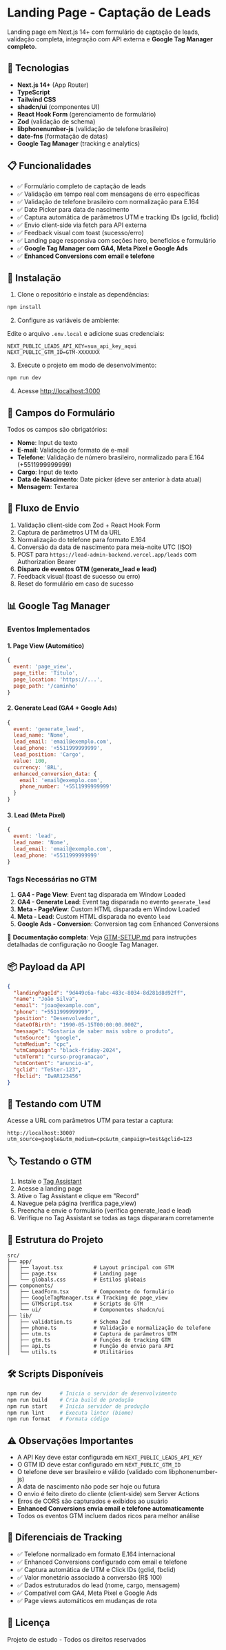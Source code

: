 # Landing Page - Captação de Leads

Landing page em Next.js 14+ com formulário de captação de leads, validação completa, integração com API externa e **Google Tag Manager completo**.

## 🚀 Tecnologias

- **Next.js 14+** (App Router)
- **TypeScript**
- **Tailwind CSS**
- **shadcn/ui** (componentes UI)
- **React Hook Form** (gerenciamento de formulário)
- **Zod** (validação de schema)
- **libphonenumber-js** (validação de telefone brasileiro)
- **date-fns** (formatação de datas)
- **Google Tag Manager** (tracking e analytics)

## 📋 Funcionalidades

- ✅ Formulário completo de captação de leads
- ✅ Validação em tempo real com mensagens de erro específicas
- ✅ Validação de telefone brasileiro com normalização para E.164
- ✅ Date Picker para data de nascimento
- ✅ Captura automática de parâmetros UTM e tracking IDs (gclid, fbclid)
- ✅ Envio client-side via fetch para API externa
- ✅ Feedback visual com toast (sucesso/erro)
- ✅ Landing page responsiva com seções hero, benefícios e formulário
- ✅ **Google Tag Manager com GA4, Meta Pixel e Google Ads**
- ✅ **Enhanced Conversions com email e telefone**

## 🔧 Instalação

1. Clone o repositório e instale as dependências:

```bash
npm install
```

2. Configure as variáveis de ambiente:

Edite o arquivo `.env.local` e adicione suas credenciais:

```env
NEXT_PUBLIC_LEADS_API_KEY=sua_api_key_aqui
NEXT_PUBLIC_GTM_ID=GTM-XXXXXXX
```

3. Execute o projeto em modo de desenvolvimento:

```bash
npm run dev
```

4. Acesse [http://localhost:3000](http://localhost:3000)

## 📝 Campos do Formulário

Todos os campos são obrigatórios:

- **Nome**: Input de texto
- **E-mail**: Validação de formato de e-mail
- **Telefone**: Validação de número brasileiro, normalizado para E.164 (+5511999999999)
- **Cargo**: Input de texto
- **Data de Nascimento**: Date picker (deve ser anterior à data atual)
- **Mensagem**: Textarea

## 🔄 Fluxo de Envio

1. Validação client-side com Zod + React Hook Form
2. Captura de parâmetros UTM da URL
3. Normalização do telefone para formato E.164
4. Conversão da data de nascimento para meia-noite UTC (ISO)
5. POST para `https://lead-admin-backend.vercel.app/leads` com Authorization Bearer
6. **Disparo de eventos GTM (generate_lead e lead)**
7. Feedback visual (toast de sucesso ou erro)
8. Reset do formulário em caso de sucesso

## 📊 Google Tag Manager

### Eventos Implementados

#### 1. Page View (Automático)
```javascript
{
  event: 'page_view',
  page_title: 'Título',
  page_location: 'https://...',
  page_path: '/caminho'
}
```

#### 2. Generate Lead (GA4 + Google Ads)
```javascript
{
  event: 'generate_lead',
  lead_name: 'Nome',
  lead_email: 'email@exemplo.com',
  lead_phone: '+5511999999999',
  lead_position: 'Cargo',
  value: 100,
  currency: 'BRL',
  enhanced_conversion_data: {
    email: 'email@exemplo.com',
    phone_number: '+5511999999999'
  }
}
```

#### 3. Lead (Meta Pixel)
```javascript
{
  event: 'lead',
  lead_name: 'Nome',
  lead_email: 'email@exemplo.com',
  lead_phone: '+5511999999999'
}
```

### Tags Necessárias no GTM

1. **GA4 - Page View**: Event tag disparada em Window Loaded
2. **GA4 - Generate Lead**: Event tag disparada no evento `generate_lead`
3. **Meta - PageView**: Custom HTML disparada em Window Loaded
4. **Meta - Lead**: Custom HTML disparada no evento `lead`
5. **Google Ads - Conversion**: Conversion tag com Enhanced Conversions

📖 **Documentação completa**: Veja [GTM-SETUP.md](./GTM-SETUP.md) para instruções detalhadas de configuração no Google Tag Manager.

## 📦 Payload da API

```json
{
  "landingPageId": "9d449c6a-fabc-483c-8034-8d281d8d92ff",
  "name": "João Silva",
  "email": "joao@example.com",
  "phone": "+5511999999999",
  "position": "Desenvolvedor",
  "dateOfBirth": "1990-05-15T00:00:00.000Z",
  "message": "Gostaria de saber mais sobre o produto",
  "utmSource": "google",
  "utmMedium": "cpc",
  "utmCampaign": "black-friday-2024",
  "utmTerm": "curso-programacao",
  "utmContent": "anuncio-a",
  "gclid": "TeSter-123",
  "fbclid": "IwAR123456"
}
```

## 🧪 Testando com UTM

Acesse a URL com parâmetros UTM para testar a captura:

```
http://localhost:3000?utm_source=google&utm_medium=cpc&utm_campaign=test&gclid=123
```

## 🏷️ Testando o GTM

1. Instale o [Tag Assistant](https://tagassistant.google.com/)
2. Acesse a landing page
3. Ative o Tag Assistant e clique em "Record"
4. Navegue pela página (verifica page_view)
5. Preencha e envie o formulário (verifica generate_lead e lead)
6. Verifique no Tag Assistant se todas as tags dispararam corretamente

## 📁 Estrutura do Projeto

```
src/
├── app/
│   ├── layout.tsx          # Layout principal com GTM
│   ├── page.tsx            # Landing page
│   └── globals.css         # Estilos globais
├── components/
│   ├── LeadForm.tsx        # Componente do formulário
│   ├── GoogleTagManager.tsx # Tracking de page_view
│   ├── GTMScript.tsx       # Scripts do GTM
│   └── ui/                 # Componentes shadcn/ui
├── lib/
│   ├── validation.ts       # Schema Zod
│   ├── phone.ts            # Validação e normalização de telefone
│   ├── utm.ts              # Captura de parâmetros UTM
│   ├── gtm.ts              # Funções de tracking GTM
│   ├── api.ts              # Função de envio para API
│   └── utils.ts            # Utilitários
```

## 🛠️ Scripts Disponíveis

```bash
npm run dev      # Inicia o servidor de desenvolvimento
npm run build    # Cria build de produção
npm run start    # Inicia servidor de produção
npm run lint     # Executa linter (biome)
npm run format   # Formata código
```

## ⚠️ Observações Importantes

- A API Key deve estar configurada em `NEXT_PUBLIC_LEADS_API_KEY`
- O GTM ID deve estar configurado em `NEXT_PUBLIC_GTM_ID`
- O telefone deve ser brasileiro e válido (validado com libphonenumber-js)
- A data de nascimento não pode ser hoje ou futura
- O envio é feito direto do cliente (client-side) sem Server Actions
- Erros de CORS são capturados e exibidos ao usuário
- **Enhanced Conversions envia email e telefone automaticamente**
- Todos os eventos GTM incluem dados ricos para melhor análise

## 🎯 Diferenciais de Tracking

- ✅ Telefone normalizado em formato E.164 internacional
- ✅ Enhanced Conversions configurado com email e telefone
- ✅ Captura automática de UTM e Click IDs (gclid, fbclid)
- ✅ Valor monetário associado à conversão (R$ 100)
- ✅ Dados estruturados do lead (nome, cargo, mensagem)
- ✅ Compatível com GA4, Meta Pixel e Google Ads
- ✅ Page views automáticos em mudanças de rota

## 📄 Licença

Projeto de estudo - Todos os direitos reservados
